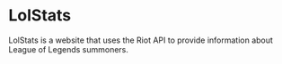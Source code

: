 # LolStats
LolStats is a website that uses the Riot API to provide information about League of Legends summoners.
